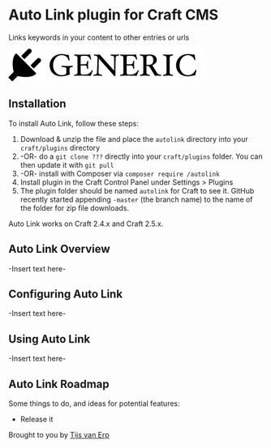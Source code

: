# Auto Link plugin for Craft CMS

Links keywords in your content to other entries or urls

![Screenshot](resources/screenshots/plugin_logo.png)

## Installation

To install Auto Link, follow these steps:

1. Download & unzip the file and place the `autolink` directory into your `craft/plugins` directory
2.  -OR- do a `git clone ???` directly into your `craft/plugins` folder.  You can then update it with `git pull`
3.  -OR- install with Composer via `composer require /autolink`
4. Install plugin in the Craft Control Panel under Settings > Plugins
5. The plugin folder should be named `autolink` for Craft to see it.  GitHub recently started appending `-master` (the branch name) to the name of the folder for zip file downloads.

Auto Link works on Craft 2.4.x and Craft 2.5.x.

## Auto Link Overview

-Insert text here-

## Configuring Auto Link

-Insert text here-

## Using Auto Link

-Insert text here-

## Auto Link Roadmap

Some things to do, and ideas for potential features:

* Release it

Brought to you by [Tijs van Erp](http://theconceptstore.nl)
